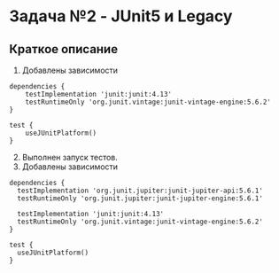 # Задача №2 - JUnit5 и Legacy

## Краткое описание
1. Добавлены зависимости 
```
dependencies {
    testImplementation 'junit:junit:4.13'
    testRuntimeOnly 'org.junit.vintage:junit-vintage-engine:5.6.2'
}

test {
    useJUnitPlatform()
}
```
2. Выполнен запуск тестов.
3. Добавлены зависимости 
  ```
dependencies {
    testImplementation 'org.junit.jupiter:junit-jupiter-api:5.6.1'
    testRuntimeOnly 'org.junit.jupiter:junit-jupiter-engine:5.6.1'

    testImplementation 'junit:junit:4.13'
    testRuntimeOnly 'org.junit.vintage:junit-vintage-engine:5.6.2'
}

test {
    useJUnitPlatform()
}
```
